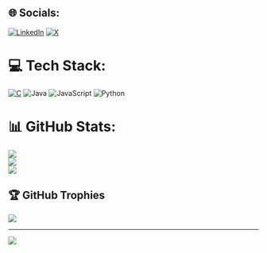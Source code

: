 
## 🌐 Socials:
[![LinkedIn](https://img.shields.io/badge/LinkedIn-%230077B5.svg?logo=linkedin&logoColor=white)](https://www.linkedin.com/in/vivek-tyagi-03941a349/) [![X](https://img.shields.io/badge/X-black.svg?logo=X&logoColor=white)]() 

# 💻 Tech Stack:
[![C](https://img.shields.io/badge/c-%2300599C.svg?style=for-the-badge&logo=c&logoColor=white)](https://github.com/vivektyagi05/C-programming)
 ![![Java](https://img.shields.io/badge/java-%23ED8B00.svg?style=for-the-badge&logo=openjdk&logoColor=white)](https://github.com/vivektyagi05/basic_java_code)
 ![JavaScript](https://img.shields.io/badge/javascript-%23323330.svg?style=for-the-badge&logo=javascript&logoColor=%23F7DF1E) ![Python](https://img.shields.io/badge/python-3670A0?style=for-the-badge&logo=python&logoColor=ffdd54)
# 📊 GitHub Stats:
![](https://github-readme-stats.vercel.app/api?username=vivektyagi05&theme=highcontrast&hide_border=false&include_all_commits=true&count_private=false)<br/>
![](https://nirzak-streak-stats.vercel.app/?user=vivektyagi05&theme=highcontrast&hide_border=false)<br/>
![](https://github-readme-stats.vercel.app/api/top-langs/?username=vivektyagi05&theme=highcontrast&hide_border=false&include_all_commits=true&count_private=false&layout=compact)

## 🏆 GitHub Trophies
![](https://github-profile-trophy.vercel.app/?username=vivektyagi05&theme=shadow_red&no-frame=false&no-bg=false&margin-w=4)

---
[![](https://visitcount.itsvg.in/api?id=vivektyagi05&icon=0&color=4)](https://visitcount.itsvg.in)

<!-- Proudly created with GPRM ( https://gprm.itsvg.in ) -->
